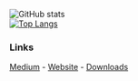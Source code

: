 ![GitHub stats](https://github-readme-stats.vercel.app/api?username=mrhallway0&count_private=true&show_icons=true)
<br>
[![Top Langs](https://github-readme-stats.vercel.app/api/top-langs/?username=mrhallway0&layout=compact)](https://github.com/anuraghazra/github-readme-stats)


### Links 
<a href=https://medium.com/@MrHallway>Medium</a> - <a href=https://mrhallway.me>Website</a> - <a href=https://mrhallway.me/dl>Downloads</a>
